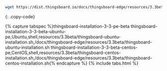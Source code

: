 ```bash
wget https://dist.thingsboard.io/docs/thingsboard-edge/resources/3.3beta/thingsboard-ubuntu-download.sh
```
{: .copy-code}

{% capture tabspec %}thingsboard-installation-3-3-pe-beta
thingsboard-installation-3-3-beta-ubuntu-pe,Ubuntu,shell,resources/3.3beta/thingsboard-ubuntu-installation.sh,/docs/thingsboard-edge/resources/3.3beta/thingsboard-ubuntu-installation.sh
thingsboard-installation-3-3-beta-centos-pe,CentOS,shell,resources/3.3beta/thingsboard-centos-installation.sh,/docs/thingsboard-edge/resources/3.3beta/thingsboard-centos-installation.sh{% endcapture %} 
{% include tabs.html %}